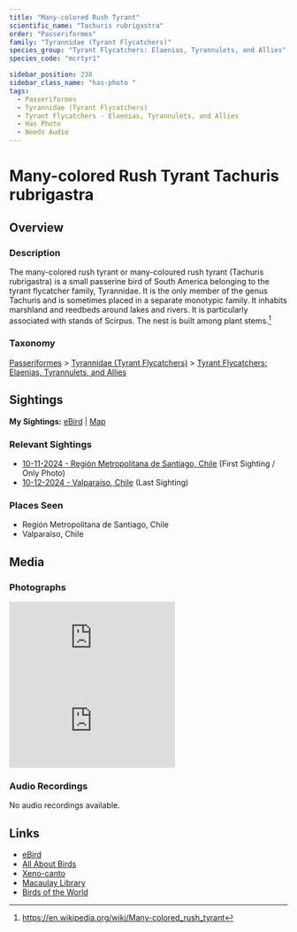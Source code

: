 ```yaml
---
title: "Many-colored Rush Tyrant"
scientific_name: "Tachuris rubrigastra"
order: "Passeriformes"
family: "Tyrannidae (Tyrant Flycatchers)"
species_group: "Tyrant Flycatchers: Elaenias, Tyrannulets, and Allies"
species_code: "mcrtyr1"

sidebar_position: 238
sidebar_class_name: "has-photo "
tags: 
  - Passeriformes
  - Tyrannidae (Tyrant Flycatchers)
  - Tyrant Flycatchers - Elaenias, Tyrannulets, and Allies
  - Has Photo
  - Needs Audio
---
```


# Many-colored Rush Tyrant <span className='sci_name'>Tachuris rubrigastra</span>

## Overview

### Description
The many-colored rush tyrant or many-coloured rush tyrant (Tachuris rubrigastra) is a small passerine bird of South America belonging to the tyrant flycatcher family, Tyrannidae. It is the only member of the genus Tachuris and is sometimes placed in a separate monotypic family. It inhabits marshland and reedbeds around lakes and rivers. It is particularly associated with stands of Scirpus. The nest is built among plant stems.[^1]

[^1]: https://en.wikipedia.org/wiki/Many-colored_rush_tyrant

### Taxonomy
[Passeriformes](/tags/passeriformes) > [Tyrannidae (Tyrant Flycatchers)](/tags/tyrannidae-tyrant-flycatchers) > [Tyrant Flycatchers: Elaenias, Tyrannulets, and Allies](/tags/tyrant-flycatchers-elaenias-tyrannulets-and-allies)


## Sightings

**My Sightings:** [eBird](https://ebird.org/lifelist?r=world&time=life&spp=mcrtyr1) | [Map](/map?species_code=mcrtyr1)

### Relevant Sightings

* [10-11-2024 - Región Metropolitana de Santiago, Chile](https://ebird.org/checklist/S198398422) (First Sighting / Only Photo)
* [10-12-2024 - Valparaíso, Chile](https://ebird.org/checklist/S198994043) (Last Sighting)

### Places Seen

* Región Metropolitana de Santiago, Chile
* Valparaíso, Chile



## Media
### Photographs
<iframe className="photo_iframe horizontal" src="https://macaulaylibrary.org/asset/627867371/embed" frameBorder="0" allowFullScreen></iframe>
<iframe className="photo_iframe horizontal" src="https://macaulaylibrary.org/asset/627867381/embed" frameBorder="0" allowFullScreen></iframe>

### Audio Recordings
No audio recordings available.

## Links
* [eBird](https://ebird.org/species/mcrtyr1) 
* [All About Birds](https://www.allaboutbirds.org/guide/mcrtyr1) 
* [Xeno-canto](https://www.xeno-canto.org/species/tachuris-rubrigastra) 
* [Macaulay Library](https://search.macaulaylibrary.org/catalog?taxonCode=mcrtyr1&sort=rating_rank_desc)
* [Birds of the World](https://birdsoftheworld.org/bow/species/mcrtyr1)
